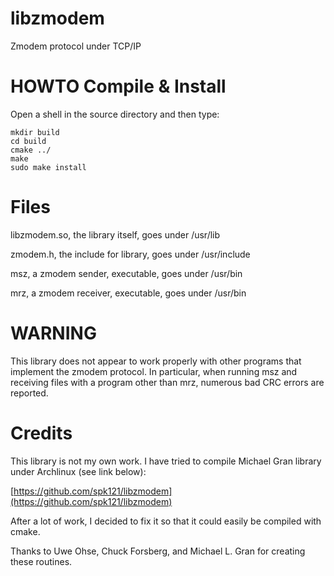 # libzmodem
Zmodem protocol under TCP/IP

# HOWTO Compile & Install
Open a shell in the source directory and then type:
```
mkdir build
cd build
cmake ../
make
sudo make install
```
# Files
libzmodem.so, the library itself, goes under /usr/lib

zmodem.h, the include for library, goes under /usr/include

msz, a zmodem sender, executable, goes under /usr/bin

mrz, a zmodem receiver, executable, goes under /usr/bin

# WARNING
This library does not appear to work properly with other programs that implement the zmodem protocol. In particular, when running msz and receiving files with a program other than mrz, numerous bad CRC errors are reported.

# Credits
This library is not my own work. 
I have tried to compile Michael Gran library under Archlinux (see link below):

[https://github.com/spk121/libzmodem](https://github.com/spk121/libzmodem)

After a lot of work, I decided to fix it so that it could easily be compiled with cmake.

Thanks to Uwe Ohse, Chuck Forsberg, and Michael L. Gran for creating these routines.

